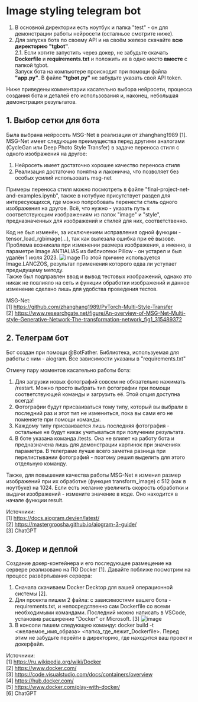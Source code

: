 # Image styling telegram bot

1. В основной директории есть ноутбук и папка "test" - он для демонстрации работы нейросети (осталньое смотрите ниже). 
2. Для запуска бота по своему API и на своём железе скачайте **всю директорию "tgbot"**.  
  2.1. Если хотите запустить через докер, не забудьте скачать **Dockerfile** и **requirements.txt** и положить их в одно место **вместе** с папкой tgbot.   
Запуск бота на компьютере происходит при помощи файла **"app.py"**. В файле **"tgbot.py"** не забудьте указать свой API token.

Ниже приведены комментарии касательно выбора нейросети, процесса создания бота и деталей его использования и, наконец, небольшая демонстрация результатов.

## 1. Выбор сетки для бота
Была выбрана нейросеть MSG-Net в реализации от zhanghang1989 [1].
MSG-Net имеет следующие преимущества перед другими аналогами (CycleGan или Deep Photo Style Transfer) в задаче переноса стиля с одного изображения на другое:
  1. Нейросеть имеет достаточно хорошее качество переноса стиля
  2. Реализация достаточно понятна и лаконична, что позволяет без особых усилий использовать msg-net

Примеры переноса стиля можно посмотреть в файле "final-project-net-and-examples.ipynb", также в нотубуке присутствует раздел для интересующихся, где можно попробовать перенести стиль одного изображения на другое. Всё, что нужно - указать путь к соответствующим изображениям из папок "image" и "style", предназначенных для изображений и стилей для них, соответственно.

Код не был изменён, за исключением исправления одной функции - tensor_load_rgbimage(...), так как вылезала ошибка при её вызове. Проблема возникала при изменении размера изображения, а именно, в параметре Image.ANTIALIAS из библиотеки Pillow - он устарел и был удалён 1 июля 2023. 
![image](https://github.com/tipofyzik/ImageStyling_tgbot/assets/84290230/11452491-057f-4251-97f6-c6f3804ccda6)
По этой причине используется Image.LANCZOS, результат применения которого едва ли уступает предыдущему методу.  
Также был подправлен ввод и вывод тестовых изображений, однако это никак не повлияло на сеть и функции обработки изображений и данное изменение сделано лишь для удобства проведения тестов.  

MSG-Net:     
[1] https://github.com/zhanghang1989/PyTorch-Multi-Style-Transfer     
[2] https://www.researchgate.net/figure/An-overview-of-MSG-Net-Multi-style-Generative-Network-The-transformation-network_fig1_315489372

## 2. Телеграм бот
Бот создан при помощи @BotFather. Библиотека, используемая для работы с ним - aiogram. Все зависимости указаны в "requirements.txt"

Отмечу пару моментов касательно работы бота:
1. Для загрузки новых фотографий совсем не обязательно нажимать /restart.  Можно просто выбрать тип фотографии при помощи соответствующей команды и загрузить её. Этой опция доступна всегда!
2. Фотографии будут присваиваться тому типу, который вы выбрали в последний раз и этот тип не измениться, пока вы сами его не поменяете при помощи команды.
3. Каждому типу присваивается лишь последняя фотография - остальные не будут никак учитываться при получении результата.
4. В боте указана команда /tests. Она не влияет на работу бота и предназначена лишь для демонстрации картинок при значениях параметра. В телеграме лучше всего заметна разница при перелистывании фотографий - поэтому решил выделить для этого отдельную команду.

Также, для повышения качества работы MSG-Net я изменил размер изображений при их обработке (функция transform_image) с 512 (как в ноутбуке) на 1024. Если есть желание увеличить скорость обработки и выдачи изображений - измените значение в коде. Оно находится в начале функции result. 

Источники:  
[1] https://docs.aiogram.dev/en/latest/  
[2] https://mastergroosha.github.io/aiogram-3-guide/  
[3] ChatGPT  

## 3. Докер и деплой
Создание докер-контейнера и его последующее размещение на сервере реализовано на ПО Docker [1]. Давайте поближе посмотрим на процесс развёртывания сервера:

1. Сначала скачиваем Docker Decktop для вашей операционной системы [2].  
2. Для проекта пишем 2 файла: с зависимостями вашего бота -requirements.txt, и непосредственно сам Dockerfile со всеми необходимыми командами. Последний можно написать в VSCode, установив расширение "Docker" от Microsoft. [3]
![image](https://github.com/tipofyzik/ImageStyling_tgbot/assets/84290230/f74565bf-d25c-4dc4-866c-aa56df11ca37)  
4. В консоли пишем следующую команду: docker build -t <желаемое_имя_образа> <папка_где_лежит_Dockerfile>. Перед этим не забудьте перейти в директорию, где находится ваш проект и докерфайл.


Источники:  
[1] https://ru.wikipedia.org/wiki/Docker  
[2] https://www.docker.com/  
[3] https://code.visualstudio.com/docs/containers/overview  
[4] https://hub.docker.com/  
[5] https://www.docker.com/play-with-docker/  
[6] ChatGPT 

